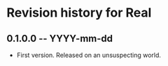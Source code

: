 # Revision history for Real

## 0.1.0.0 -- YYYY-mm-dd

* First version. Released on an unsuspecting world.
